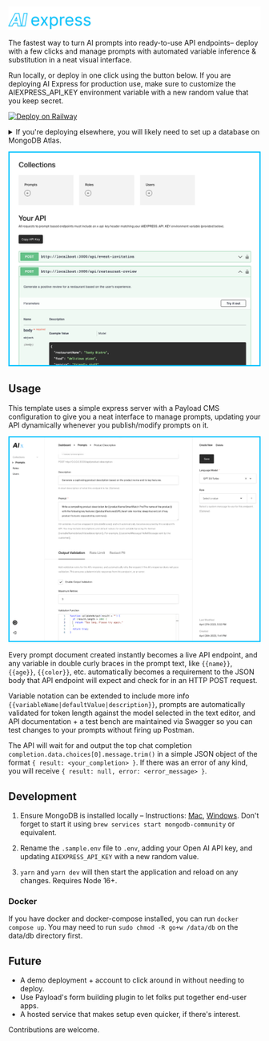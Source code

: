 ![Banner](src/assets/readme-banner.png)

The fastest way to turn AI prompts into ready-to-use API endpoints– deploy with a few clicks and manage prompts with automated variable inference & substitution in a neat visual interface.

Run locally, or deploy in one click using the button below. If you are deploying AI Express for production use, make sure to customize the AIEXPRESS_API_KEY environment variable with a new random value that you keep secret.

[![Deploy on Railway](https://railway.app/button.svg)](https://railway.app/template/NVhiVe?referralCode=4GE3Xc)

<details>
<summary> If you're deploying elsewhere, you will likely need to set up a database on MongoDB Atlas.</summary>

1. [Sign up for MongoDB](https://www.mongodb.com/cloud/atlas/register). On the "Deploy your database" screen, select AWS, M0 – Free (or whatever level of hosting you'd like, but free really ought to be more than enough).

2. Create a user profile for the new database and make a note of your database username and password. Then from the "Network Access" page, click "Add IP Address" then "Allow access from anywhere". You can easily configure this later to include only the IP addresses of your Render deployment for extra security.

3. Go to "Database" in the sidebar, click the "Connect" button for the database you just created, select "Drivers", and copy the connection string URL. Note that you'll need to fill in the `<password>` part of the URL with that of the profile you created in step 2.

Then set your connection URL as the `MONGODB_URI` environment variable wherever you host AI Express.

</details>

![Dashboard](src/assets/readme-dashboard.png)

## Usage

This template uses a simple express server with a Payload CMS configuration to give you a neat interface to manage prompts, updating your API dynamically whenever you publish/modify prompts on it.

![Dashboard](src/assets/readme-editor.png)

Every prompt document created instantly becomes a live API endpoint, and any variable in double curly braces in the prompt text, like `{{name}}`, `{{age}}`, `{{color}}`, etc. automatically becomes a requirement to the JSON body that API endpoint will expect and check for in an HTTP POST request.

Variable notation can be extended to include more info `{{variableName|defaultValue|description}}`, prompts are automatically validated for token length against the model selected in the text editor, and API documentation + a test bench are maintained via Swagger so you can test changes to your prompts without firing up Postman.

The API will wait for and output the top chat completion `completion.data.choices[0].message.trim()` in a simple JSON object of the format `{ result: <your_completion> }`. If there was an error of any kind, you will receive `{ result: null, error: <error_message> }`.

## Development

1. Ensure MongoDB is installed locally – Instructions: [Mac](https://www.mongodb.com/docs/manual/tutorial/install-mongodb-on-os-x/), [Windows](https://www.mongodb.com/docs/manual/tutorial/install-mongodb-on-windows/). Don't forget to start it using `brew services start mongodb-community` or equivalent.

2. Rename the `.sample.env` file to `.env`, adding your Open AI API key, and updating `AIEXPRESS_API_KEY` with a new random value.

3. `yarn` and `yarn dev` will then start the application and reload on any changes. Requires Node 16+.

### Docker

If you have docker and docker-compose installed, you can run `docker compose up`. You may need to run `sudo chmod -R go+w /data/db` on the data/db directory first.

## Future

- A demo deployment + account to click around in without needing to deploy.
- Use Payload's form building plugin to let folks put together end-user apps.
- A hosted service that makes setup even quicker, if there's interest.

Contributions are welcome.
